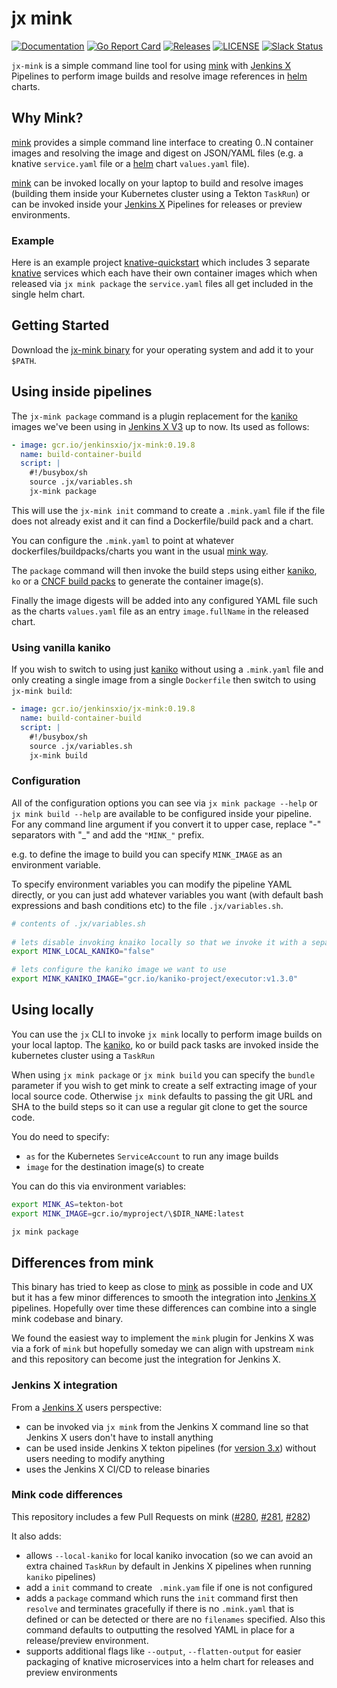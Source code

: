 # jx mink

[![Documentation](https://godoc.org/github.com/jenkins-x-plugins/mink?status.svg)](https://pkg.go.dev/mod/github.com/jenkins-x-plugins/mink)
[![Go Report Card](https://goreportcard.com/badge/github.com/jenkins-x-plugins/mink)](https://goreportcard.com/report/github.com/jenkins-x-plugins/mink)
[![Releases](https://img.shields.io/github/release-pre/jenkins-x/mink.svg)](https://github.com/jenkins-x-plugins/mink/releases)
[![LICENSE](https://img.shields.io/github/license/jenkins-x/mink.svg)](https://github.com/jenkins-x-plugins/mink/blob/master/LICENSE)
[![Slack Status](https://img.shields.io/badge/slack-join_chat-white.svg?logo=slack&style=social)](https://slack.k8s.io/)

`jx-mink` is a simple command line tool for using [mink](https://github.com/mattmoor/mink) with [Jenkins X](https://jenkins-x.io/) Pipelines to perform image builds and resolve image references in [helm](https://helm.sh/) charts.


## Why Mink?

[mink](https://github.com/mattmoor/mink) provides a simple command line interface to creating 0..N container images and resolving the image and digest on JSON/YAML files (e.g. a knative `service.yaml` file or a [helm](https://helm.sh/) chart `values.yaml` file).

[mink](https://github.com/mattmoor/mink) can be invoked locally on your laptop to build and resolve images (building them inside your Kubernetes cluster using a Tekton `TaskRun`) or can be invoked inside your [Jenkins X](https://jenkins-x.io/) Pipelines for releases or preview environments.

### Example

Here is an example project [knative-quickstart](https://github.com/jstrachan/knative-quickstart) which includes 3 separate [knative](https://knative.dev/) services which each have their own container images which when released via `jx mink package` the `service.yaml` files all get included in the single helm chart.



## Getting Started

Download the [jx-mink binary](https://github.com/jenkins-x-plugins/mink/releases) for your operating system and add it to your `$PATH`.



## Using inside pipelines

The `jx-mink package` command is a plugin replacement for the [kaniko](https://github.com/GoogleContainerTools/kaniko) images we've been using in [Jenkins X V3](https://jenkins-x.io/v3/) up to now. Its used as follows:

```yaml 
- image: gcr.io/jenkinsxio/jx-mink:0.19.8
  name: build-container-build
  script: |
    #!/busybox/sh
    source .jx/variables.sh
    jx-mink package
```

This will use the `jx-mink init` command to create a `.mink.yaml` file if the file does not already exist and it can find a Dockerfile/build pack and a chart.

You can configure the `.mink.yaml` to point at whatever dockerfiles/buildpacks/charts you want in the usual [mink way](https://github.com/mattmoor/mink).

The `package` command will then invoke the build steps using either [kaniko](https://github.com/GoogleContainerTools/kaniko), `ko` or a [CNCF build packs](https://buildpacks.io/) to generate the container image(s).

Finally the image digests will be added into any configured YAML file such as the charts `values.yaml` file as an entry `image.fullName` in the released chart.

 
### Using vanilla kaniko

If you wish to switch to using just [kaniko](https://github.com/GoogleContainerTools/kaniko) without using a `.mink.yaml` file and only creating a single image from a single `Dockerfile` then switch to using `jx-mink build`:

```yaml 
- image: gcr.io/jenkinsxio/jx-mink:0.19.8
  name: build-container-build
  script: |
    #!/busybox/sh
    source .jx/variables.sh
    jx-mink build
```

### Configuration

All of the configuration options you can see via `jx mink package --help`  or `jx mink build --help` are available to be configured inside your pipeline. For any command line argument if you convert it to upper case, replace "-" separators with "_" and add the `"MINK_"` prefix.

e.g. to define the image to build you can specify `MINK_IMAGE` as an environment variable.

To specify environment variables you can modify the pipeline YAML directly, or you can just add whatever variables you want (with default bash expressions and bash conditions etc) to the file `.jx/variables.sh`.

```bash 
# contents of .jx/variables.sh
                                
# lets disable invoking knaiko locally so that we invoke it with a separate TaskRun
export MINK_LOCAL_KANIKO="false"                                                   

# lets configure the kaniko image we want to use
export MINK_KANIKO_IMAGE="gcr.io/kaniko-project/executor:v1.3.0"                                                   
```

## Using locally

You can use the `jx` CLI to invoke `jx mink` locally to perform image builds on your local laptop. The [kaniko](https://github.com/GoogleContainerTools/kaniko), ko or build pack tasks are invoked inside the kubernetes cluster using a `TaskRun`

When using `jx mink package`  or `jx mink build` you can specify the `bundle` parameter if you wish to get mink to create a self extracting image of your local source code. Otherwise `jx mink` defaults to passing the git URL and SHA to the build steps so it can use a regular git clone to get the source code.

You do need to specify: 

* `as` for the Kubernetes `ServiceAccount` to run any image builds
* `image` for the destination image(s) to create

You can do this via environment variables:

```bash   
export MINK_AS=tekton-bot
export MINK_IMAGE=gcr.io/myproject/\$DIR_NAME:latest

jx mink package
```


## Differences from mink

This binary has tried to keep as close to [mink](https://github.com/mattmoor/mink) as possible in code and UX but it has a few minor differences to smooth the integration into [Jenkins X](https://jenkins-x.io/) pipelines. Hopefully over time these differences can combine into a single mink codebase and binary.

We found the easiest way to implement the `mink` plugin for Jenkins X was via a fork of `mink` but hopefully someday we can align with upstream `mink` and this repository can become just the integration for Jenkins X.
 
### Jenkins X integration 

From a [Jenkins X](https://jenkins-x.io/) users perspective:

* can be invoked via `jx mink` from the Jenkins X command line so that Jenkins X users don't have to install anything
* can be used inside Jenkins X tekton pipelines (for [version 3.x](https://jenkins-x.io/v3/)) without users needing to modify anything
* uses the Jenkins X CI/CD to release binaries

### Mink code differences

This repository includes a few Pull Requests on mink ([#280](https://github.com/mattmoor/mink/pull/280), [#281](https://github.com/mattmoor/mink/pull/281), [#282](https://github.com/mattmoor/mink/pull/282))

It also adds:

* allows `--local-kaniko` for local kaniko invocation (so we can avoid an extra chained `TaskRun` by default in Jenkins X pipelines when running `kaniko` pipelines)
* add a `init` command to create ` .mink.yam` file if one is not configured
* adds a `package` command which runs the `init` command first then `resolve` and terminates gracefully if there is no `.mink.yaml` that is defined or can be detected or there are no `filenames` specified. Also this command defaults to outputting the resolved YAML in place for a release/preview environment.
* supports additional flags like `--output`, `--flatten-output` for easier packaging of knative microservices into a helm chart for releases and preview environments